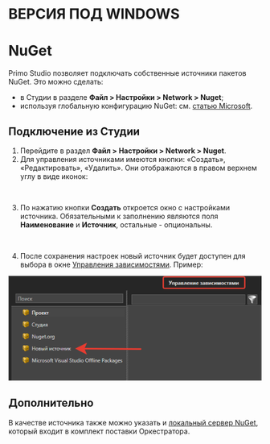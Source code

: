 # ВЕРСИЯ ПОД WINDOWS

# NuGet

Primo Studio позволяет подключать собственные источники пакетов NuGet. Это можно сделать:
* в Студии в разделе **Файл > Настройки > Network > Nuget**;
* используя глобальную конфигурацию NuGet: см. [статью Microsoft](https://docs.microsoft.com/ru-ru/nuget/reference/cli-reference/cli-ref-sources).

## Подключение из Студии

1. Перейдите в раздел **Файл > Настройки > Network > Nuget**.
2. Для управления источниками имеются кнопки: «Создать», «Редактировать», «Удалить». Они отображаются в правом верхнем углу в виде иконок:

<figure><img src="../../.gitbook/assets/image (3).png" alt=""><figcaption></figcaption></figure>

3. По нажатию кнопки **Создать** откроется окно с настройками источника. Обязательными к заполнению являются поля **Наименование** и **Источник**, остальные - опциональны.

<figure><img src="../../.gitbook/assets/image (6).png" alt=""><figcaption></figcaption></figure>

4. После сохранения настроек новый источник будет доступен для выбора в окне [Управления зависимостями](https://docs.primo-rpa.ru/primo-rpa/primo-studio/projects/manage-dependencies#menedzher-zavisimostei). Пример:

![](../resources/settings/new-source-nuget-1.png)

## Дополнительно
В качестве источника также можно указать и [локальный сервер NuGet](https://docs.primo-rpa.ru/primo-rpa/orchestrator/settings/nuget), который входит в комплект поставки Оркестратора.
